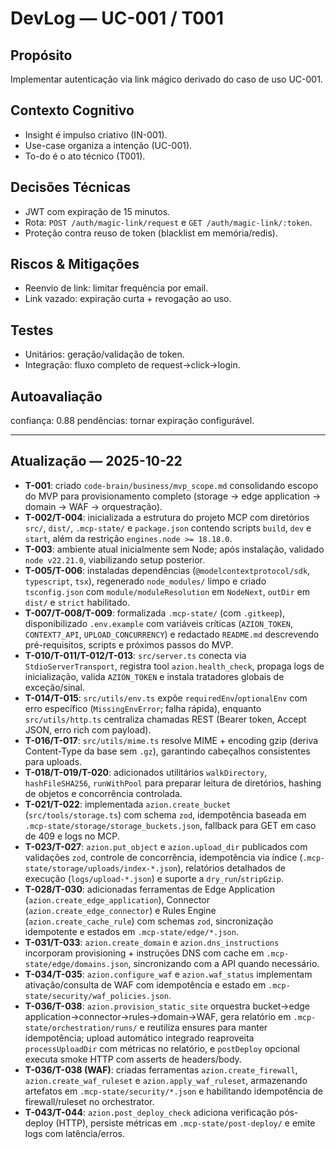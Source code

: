 # DevLog — UC-001 / T001

## Propósito
Implementar autenticação via link mágico derivado do caso de uso UC-001.

## Contexto Cognitivo
- Insight é impulso criativo (IN-001).
- Use-case organiza a intenção (UC-001).
- To-do é o ato técnico (T001).

## Decisões Técnicas
- JWT com expiração de 15 minutos.
- Rota: `POST /auth/magic-link/request` e `GET /auth/magic-link/:token`.
- Proteção contra reuso de token (blacklist em memória/redis).

## Riscos & Mitigações
- Reenvio de link: limitar frequência por email.
- Link vazado: expiração curta + revogação ao uso.

## Testes
- Unitários: geração/validação de token.
- Integração: fluxo completo de request→click→login.

## Autoavaliação
confiança: 0.88
pendências: tornar expiração configurável.

---

## Atualização — 2025-10-22

- **T-001**: criado `code-brain/business/mvp_scope.md` consolidando escopo do MVP para provisionamento completo (storage → edge application → domain → WAF → orquestração).
- **T-002/T-004**: inicializada a estrutura do projeto MCP com diretórios `src/`, `dist/`, `.mcp-state/` e `package.json` contendo scripts `build`, `dev` e `start`, além da restrição `engines.node >= 18.18.0`.
- **T-003**: ambiente atual inicialmente sem Node; após instalação, validado `node v22.21.0`, viabilizando setup posterior.
- **T-005/T-006**: instaladas dependências (`@modelcontextprotocol/sdk`, `typescript`, `tsx`), regenerado `node_modules/` limpo e criado `tsconfig.json` com `module/moduleResolution` em `NodeNext`, `outDir` em `dist/` e `strict` habilitado.
- **T-007/T-008/T-009**: formalizada `.mcp-state/` (com `.gitkeep`), disponibilizado `.env.example` com variáveis críticas (`AZION_TOKEN`, `CONTEXT7_API`, `UPLOAD_CONCURRENCY`) e redactado `README.md` descrevendo pré-requisitos, scripts e próximos passos do MVP.
- **T-010/T-011/T-012/T-013**: `src/server.ts` conecta via `StdioServerTransport`, registra tool `azion.health_check`, propaga logs de inicialização, valida `AZION_TOKEN` e instala tratadores globais de exceção/sinal.
- **T-014/T-015**: `src/utils/env.ts` expõe `requiredEnv`/`optionalEnv` com erro específico (`MissingEnvError`; falha rápida), enquanto `src/utils/http.ts` centraliza chamadas REST (Bearer token, Accept JSON, erro rich com payload).
- **T-016/T-017**: `src/utils/mime.ts` resolve MIME + encoding gzip (deriva Content-Type da base sem `.gz`), garantindo cabeçalhos consistentes para uploads.
- **T-018/T-019/T-020**: adicionados utilitários `walkDirectory`, `hashFileSHA256`, `runWithPool` para preparar leitura de diretórios, hashing de objetos e concorrência controlada.
- **T-021/T-022**: implementada `azion.create_bucket` (`src/tools/storage.ts`) com schema `zod`, idempotência baseada em `.mcp-state/storage/storage_buckets.json`, fallback para GET em caso de 409 e logs no MCP.
- **T-023/T-027**: `azion.put_object` e `azion.upload_dir` publicados com validações `zod`, controle de concorrência, idempotência via índice (`.mcp-state/storage/uploads/index-*.json`), relatórios detalhados de execução (`logs/upload-*.json`) e suporte a `dry_run`/`stripGzip`.
- **T-028/T-030**: adicionadas ferramentas de Edge Application (`azion.create_edge_application`), Connector (`azion.create_edge_connector`) e Rules Engine (`azion.create_cache_rule`) com schemas `zod`, sincronização idempotente e estados em `.mcp-state/edge/*.json`.
- **T-031/T-033**: `azion.create_domain` e `azion.dns_instructions` incorporam provisioning + instruções DNS com cache em `.mcp-state/edge/domains.json`, sincronizando com a API quando necessário.
- **T-034/T-035**: `azion.configure_waf` e `azion.waf_status` implementam ativação/consulta de WAF com idempotência e estado em `.mcp-state/security/waf_policies.json`.
- **T-036/T-038**: `azion.provision_static_site` orquestra bucket→edge application→connector→rules→domain→WAF, gera relatório em `.mcp-state/orchestration/runs/` e reutiliza ensures para manter idempotência; upload automático integrado reaproveita `processUploadDir` com métricas no relatório, e `postDeploy` opcional executa smoke HTTP com asserts de headers/body.
- **T-036/T-038 (WAF)**: criadas ferramentas `azion.create_firewall`, `azion.create_waf_ruleset` e `azion.apply_waf_ruleset`, armazenando artefatos em `.mcp-state/security/*.json` e habilitando idempotência de firewall/ruleset no orchestrator.
- **T-043/T-044**: `azion.post_deploy_check` adiciona verificação pós-deploy (HTTP), persiste métricas em `.mcp-state/post-deploy/` e emite logs com latência/erros.
